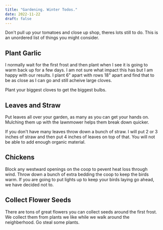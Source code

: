 ```yaml
---
title: "Gardening. Winter Todos."
date: 2022-11-22
draft: false
---
```


Don't pull up your tomatoes and close up shop, theres lots still to do. This is an unordered list of things you might consider.

## Plant Garlic

I normally wait for the first frost and then plant when I see it is going to warm back up for a few days. I am not sure what impact this has but I am happy with our results. I plant 6" apart with rows 18" apart and find that to be as close as I can go and still acheive large cloves.

Plant your biggest cloves to get the biggest bulbs.

## Leaves and Straw

Put leaves all over your garden, as many as you can get your hands on. Mulching them up with the lawnmower helps them break down quicker.

If you don't have many leaves throw down a bunch of straw. I will put 2 or 3 inches of straw and then put 4 inches of leaves on top of that. You will not be able to add enough organic material.

## Chickens

Block any westward openings on the coop to pevent heat loss through wind. Throw down a bunch of extra bedding the coop to keep the birds warm. If you are going to put lights up to keep your birds laying go ahead, we have decided not to.

## Collect Flower Seeds

There are tons of great flowers you can collect seeds around the first frost. We collect them from plants we like while we walk around the neighberhood. Go steal some plants.
